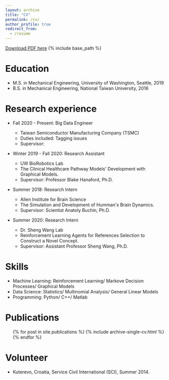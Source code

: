 ```yaml
---
layout: archive
title: "CV"
permalink: /cv/
author_profile: true
redirect_from:
  - /resume
---
```

[Download PDF here](http://academicpages.github.io/files/paper3.pdf)
{% include base_path %}

Education
======
* M.S. in Mechanical Engineering, University of Washington, Seattle, 2019
* B.S. in Mechanical Engineering, National Taiwan University, 2016

Research experience
======

* Fall 2020 - Present: Big Data Engineer
  * Taiwan Semiconductor Manufacturing Company (TSMC)
  * Duties included: Tagging issues
  * Supervisor: 

* Winter 2019 - Fall 2020: Research Assistant
  * UW BioRobotics Lab
  * The Clinical Healthcare Pathway Models' Development with Graphical Models.
  * Supervisor: Professor Blake Hanaford, Ph.D.

* Summer 2018: Research Intern
  * Allen Institute for Brain Science
  * The Simulation and Development of Humman's Brain Dynamics.
  * Supervisor: Scientist Anatoly Buchin, Ph.D. 

* Summer 2020: Research Intern
  * Dr. Sheng Wang Lab
  * Reinforcement Learning Agents for References Selection to Construct a Novel Concept.
  * Supervisor: Assistant Professor Sheng Wang, Ph.D. 
  
Skills
======
* Machine Learning: Reinforcement Learning/ Markove Decision Processes/ Graphical Models
* Data Science: Statistics/ Multinomial Analysis/ General Linear Models
* Programming: Python/ C++/ Matlab

Publications
======
  <ul>{% for post in site.publications %}
    {% include archive-single-cv.html %}
  {% endfor %}</ul>
  
Volunteer
======
* Kuterevo, Croatia, Service Civil International (SCI), Summer 2014.
